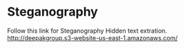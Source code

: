 # Steganography

Follow this link for Steganography Hidden text extration.
http://deepakgroup.s3-website-us-east-1.amazonaws.com/

